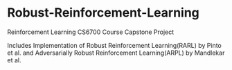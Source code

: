 # Robust-Reinforcement-Learning
Reinforcement Learning CS6700 Course Capstone Project

Includes Implementation of Robust Reinforcement Learning(RARL) by Pinto et al. and Adversarially Robust Reinforcement Learning(ARPL) by Mandlekar et al.
